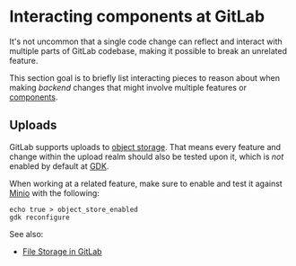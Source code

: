 # Interacting components at GitLab

It's not uncommon that a single code change can reflect and interact with multiple parts of GitLab
codebase, making it possible to break an unrelated feature.

This section goal is to briefly list interacting pieces to reason about
when making _backend_ changes that might involve multiple features or [components].

## Uploads

GitLab supports uploads to [object storage]. That means every feature and change within the upload
realm should also be tested upon it, which is _not_ enabled by default at [GDK].

When working at a related feature, make sure to enable and test it against [Minio] with the following:

```
echo true > object_store_enabled
gdk reconfigure
```

See also:

- [File Storage in GitLab](file_storage.md)


[GDK]: https://gitlab.com/gitlab-org/gitlab-development-kit
[object storage]: https://docs.gitlab.com/charts/advanced/external-object-storage/
[Minio]: https://github.com/minio/minio
[components]: architecture.md#components
